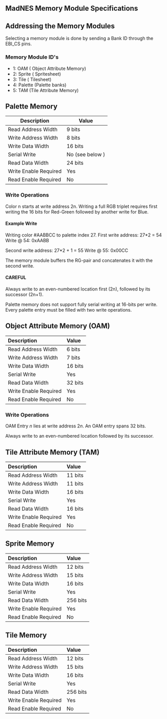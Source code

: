 MadNES Memory Module Specifications
------------------------------------

## Addressing the Memory Modules
Selecting a memory module is done by sending a Bank ID through the EBI\_CS pins.

### Memory Module ID's
- 1: OAM ( Object Attribute Memory)
- 2: Sprite ( Spritesheet)
- 3: Tile ( Tilesheet)
- 4: Palette (Palette banks)
- 5: TAM (Tile Attribute Memory)

## Palette Memory

| Description           | Value           |
| -------------------   | -------------   |
| Read Address Width    | 9 bits          |
| Write Address Width   | 8 bits          |
| Write Data Width      | 16 bits         |
| Serial Write          | No (see below ) |
| Read Data Width       | 24 bits         |
| Write Enable Required | Yes             |
| Read Enable Required  | No              |

### Write Operations
Color n starts at write address 2n.
Writing a full RGB triplet requires first writing the 16 bits for Red-Green followed by another write for Blue.

#### Example Write
Writing color #AABBCC to palette index 27.
First write address: 27\*2 = 54
Write @ 54: 0xAABB

Second write address: 27\*2 + 1 = 55
Write @ 55: 0x00CC

The memory module buffers the RG-pair and concatenates it with the second write.

#### CAREFUL
Always write to an even-numbered location first (2n), followed by its successor (2n+1).

Palette memory does not support fully serial writing at 16-bits per write. Every palette entry must be filled with two write operations.


## Object Attribute Memory (OAM)
| Description           | Value     |
| :------------------   | :-------- |
| Read Address Width    | 6 bits    |
| Write Address Width   | 7 bits    |
| Write Data Width      | 16 bits   |
| Serial Write          | Yes       |
| Read Data Width       | 32 bits   |
| Write Enable Required | Yes       |
| Read Enable Required  | No        |


### Write Operations
OAM Entry _n_ lies at write address 2*n*.
An OAM entry spans 32 bits.

Always write to an even-numbered location followed by its successor.

## Tile Attribute Memory (TAM)

| Description           | Value     |
| :------------------   | :-------- |
| Read Address Width    | 11 bits   |
| Write Address Width   | 11 bits   |
| Write Data Width      | 16 bits   |
| Serial Write          | Yes       |
| Read Data Width       | 16 bits   |
| Write Enable Required | Yes       |
| Read Enable Required  | No        |

## Sprite Memory 
| Description           | Value     |
| :------------------   | :-------- |
| Read Address Width    | 12 bits   |
| Write Address Width   | 15 bits   |
| Write Data Width      | 16 bits   |
| Serial Write          | Yes       |
| Read Data Width       | 256 bits  |
| Write Enable Required | Yes       |
| Read Enable Required  | No        |

## Tile Memory
| Description           | Value     |
| :------------------   | :-------- |
| Read Address Width    | 12 bits   |
| Write Address Width   | 15 bits   |
| Write Data Width      | 16 bits   |
| Serial Write          | Yes       |
| Read Data Width       | 256 bits  |
| Write Enable Required | Yes       |
| Read Enable Required  | No        |

